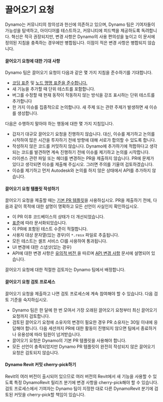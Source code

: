 # 끌어오기 요청

Dynamo는 커뮤니티의 창의성과 헌신에 의존하고 있으며, Dynamo 팀은 기여자들이 가능성을 탐색하고, 아이디어를 테스트하고, 커뮤니티에 피드백을 제공하도록 독려합니다. 혁신은 적극 권장되지만, 변경 사항은 Dynamo의 사용 편의성을 높이고 이 문서에 정의된 지침을 충족하는 경우에만 병합됩니다. 이점이 적은 변경 사항은 병합되지 않습니다.

#### 끌어오기 요청에 대한 기대 사항 <a href="#pull-request-expectations" id="pull-request-expectations"></a>

Dynamo 팀은 끌어오기 요청이 다음과 같은 몇 가지 지침을 준수하기를 기대합니다.

* [코딩 표준](https://github.com/DynamoDS/Dynamo/wiki/Coding-Standards) 및 [노드 명명 표준을 준수합니다.](https://github.com/DynamoDS/Dynamo/wiki/Naming-Standards)
* 새 기능을 추가할 때 단위 테스트를 포함합니다.
* 버그를 수정할 때 현재 동작이 작동하지 않는 방식을 강조 표시하는 단위 테스트를 추가합니다
* 한 가지 이슈를 집중적으로 논의합니다. 새 주제 또는 관련 주제가 발생하면 새 이슈를 생성합니다.

다음은 수행하지 말아야 하는 행동에 대한 몇 가지 지침입니다.

* 갑자기 대규모 끌어오기 요청을 진행하지 않습니다. 대신, 이슈를 제기하고 논의를 시작하여 많은 시간을 투자하기 전에 방향에 대해 서로가 합의할 수 있도록 합니다.
* 작성하지 않은 코드를 커밋하지 않습니다. Dynamo에 추가하기에 적합하다고 생각되는 코드를 발견하면 계속 진행하기 전에 이슈를 제기하고 논의를 시작합니다.
* 라이센스 관련 파일 또는 헤더를 변경하는 PR을 제출하지 않습니다. PR에 문제가 있다고 생각되면 이슈를 제출해 주십시오. 그러면 주의를 기울여 검토하겠습니다.
* 이슈를 제기하고 먼저 Autodesk와 논의를 하지 않은 상태에서 API를 추가하지 않습니다.

#### 끌어오기 요청 템플릿 작성하기 <a href="#filling-out-the-pull-request-template" id="filling-out-the-pull-request-template"></a>

끌어오기 요청을 제출할 때는 [기본 PR 템플릿](https://github.com/DynamoDS/Dynamo/blob/master/.github/PULL\_REQUEST\_TEMPLATE.md)을 사용하십시오. PR을 제출하기 전에, 다음과 같이 목적에 대한 설명이 명확하고 모든 선언이 사실인지 확인하십시오.

* 이 PR 이후 코드베이스의 상태가 더 개선되었습니다.
* [표준](https://github.com/DynamoDS/Dynamo/wiki/Coding-Standards)에 따라 문서화되었습니다.
* 이 PR에 포함된 테스트 수준이 적절합니다.
* 사용자 대상 문자열(있는 경우)이 `*.resx` 파일로 추출됩니다.
* 모든 테스트는 셀프 서비스 CI를 사용하여 통과됩니다.
* UI 변경에 대한 스냅샷(있는 경우)
* API에 대한 변경 사항은 [유의적 버전 ](https://github.com/DynamoDS/Dynamo/wiki/Dynamo-Versions)을 따르며 [API 변경 사항](https://github.com/DynamoDS/Dynamo/wiki/API-Changes) 문서에 설명되어 있습니다.

끌어오기 요청에 대한 적절한 검토자는 Dynamo 팀에서 배정합니다.

#### 끌어오기 요청 검토 프로세스 <a href="#pull-request-review-process" id="pull-request-review-process"></a>

끌어오기 요청을 제출하고 나면 검토 프로세스에 계속 참여해야 할 수 있습니다. 다음 검토 기준을 숙지하십시오.

* Dynamo 팀은 한 달에 한 번 모여서 가장 오래된 끌어오기 요청부터 최신 끌어오기 요청까지 검토합니다.
* 검토된 끌어오기 요청에 소유자의 변경이 필요한 경우 PR 소유자는 30일 이내에 응답해야 합니다. 다음 세션까지 PR에 대한 활동이 진행되지 않으면 팀에서 종료하거나 유용성에 따라 팀원이 넘겨받습니다.
* 끌어오기 요청은 Dynamo의 기본 PR 템플릿을 사용해야 합니다.
* 모든 선언이 충족되었지만 Dynamo PR 템플릿이 완전히 작성되지 않은 끌어오기 요청은 검토되지 않습니다.

#### Dynamo Revit 커밋 cherry-pick하기 <a href="#cherry-picking-dynamo-revit-commits" id="cherry-picking-dynamo-revit-commits"></a>

Revit의 여러 버전이 출시되어 있으므로 여러 버전의 Revit에서 새 기능을 사용할 수 있도록 특정 DynamoRevit 릴리즈 분기에 변경 사항을 cherry-pick해야 할 수 있습니다. 검토 프로세스에서 기여자는 Dynamo 팀이 지정한 대로 다른 DynamoRevit 분기에 검토된 커밋을 cherry-pick할 책임이 있습니다.
